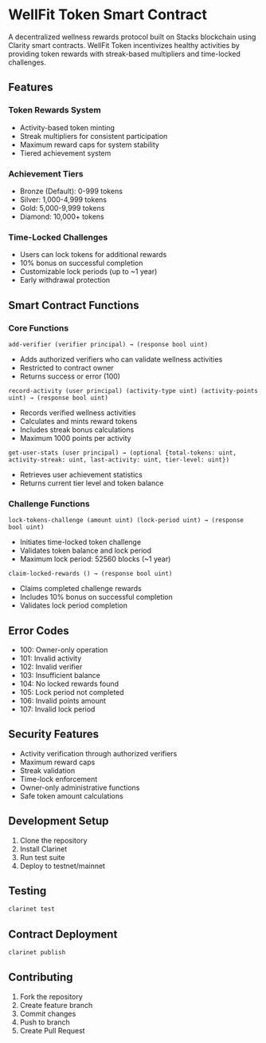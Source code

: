 # WellFit Token Smart Contract

A decentralized wellness rewards protocol built on Stacks blockchain using Clarity smart contracts. WellFit Token incentivizes healthy activities by providing token rewards with streak-based multipliers and time-locked challenges.

## Features

### Token Rewards System
- Activity-based token minting
- Streak multipliers for consistent participation
- Maximum reward caps for system stability
- Tiered achievement system

### Achievement Tiers
- Bronze (Default): 0-999 tokens
- Silver: 1,000-4,999 tokens
- Gold: 5,000-9,999 tokens
- Diamond: 10,000+ tokens

### Time-Locked Challenges
- Users can lock tokens for additional rewards
- 10% bonus on successful completion
- Customizable lock periods (up to ~1 year)
- Early withdrawal protection

## Smart Contract Functions

### Core Functions

`add-verifier (verifier principal) → (response bool uint)`
- Adds authorized verifiers who can validate wellness activities
- Restricted to contract owner
- Returns success or error (100)

`record-activity (user principal) (activity-type uint) (activity-points uint) → (response bool uint)`
- Records verified wellness activities
- Calculates and mints reward tokens
- Includes streak bonus calculations
- Maximum 1000 points per activity

`get-user-stats (user principal) → (optional {total-tokens: uint, activity-streak: uint, last-activity: uint, tier-level: uint})`
- Retrieves user achievement statistics
- Returns current tier level and token balance

### Challenge Functions

`lock-tokens-challenge (amount uint) (lock-period uint) → (response bool uint)`
- Initiates time-locked token challenge
- Validates token balance and lock period
- Maximum lock period: 52560 blocks (~1 year)

`claim-locked-rewards () → (response bool uint)`
- Claims completed challenge rewards
- Includes 10% bonus on successful completion
- Validates lock period completion

## Error Codes

- 100: Owner-only operation
- 101: Invalid activity
- 102: Invalid verifier
- 103: Insufficient balance
- 104: No locked rewards found
- 105: Lock period not completed
- 106: Invalid points amount
- 107: Invalid lock period

## Security Features

- Activity verification through authorized verifiers
- Maximum reward caps
- Streak validation
- Time-lock enforcement
- Owner-only administrative functions
- Safe token amount calculations

## Development Setup

1. Clone the repository
2. Install Clarinet
3. Run test suite
4. Deploy to testnet/mainnet

## Testing

```bash
clarinet test
```

## Contract Deployment

```bash
clarinet publish
```

## Contributing

1. Fork the repository
2. Create feature branch
3. Commit changes
4. Push to branch
5. Create Pull Request